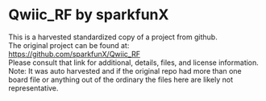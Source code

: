 
# Qwiic_RF by sparkfunX  
This is a harvested standardized copy of a project from github.  
The original project can be found at:  
https://github.com/sparkfunX/Qwiic_RF  
Please consult that link for additional, details, files, and license information.  
Note: It was auto harvested and if the original repo had more than one board file or anything out of the ordinary the files here are likely not representative.  
    